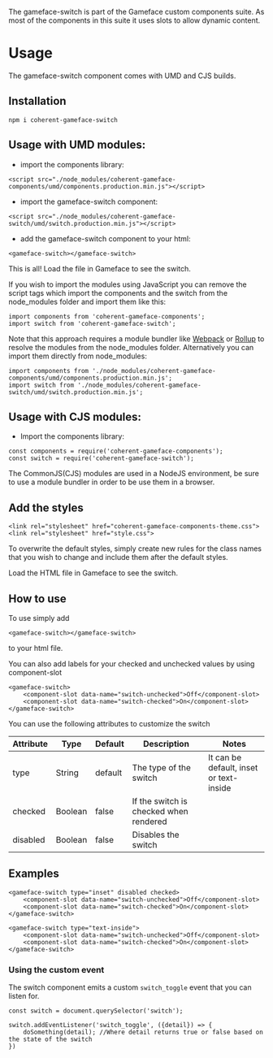 <!--Copyright (c) Coherent Labs AD. All rights reserved. Licensed under the MIT License. See License.txt in the project root for license information. -->
The gameface-switch is part of the Gameface custom components suite. As most of the components in this suite it uses slots to allow dynamic content.

Usage
===================

The gameface-switch component comes with UMD and CJS builds.

## Installation
`npm i coherent-gameface-switch`

## Usage with UMD modules:

-   import the components library:

```{.html}
<script src="./node_modules/coherent-gameface-components/umd/components.production.min.js"></script>
```

-   import the gameface-switch component:

```{.html}
<script src="./node_modules/coherent-gameface-switch/umd/switch.production.min.js"></script>
```

-   add the gameface-switch component to your html:

```{.html}
<gameface-switch></gameface-switch>
```

This is all! Load the file in Gameface to see the switch.

If you wish to import the modules using JavaScript you can remove the script tags
which import the components and the switch from the node_modules folder and import them like this:

```{.js}
import components from 'coherent-gameface-components';
import switch from 'coherent-gameface-switch';
```

Note that this approach requires a module bundler like [Webpack](https://webpack.js.org/) or [Rollup](https://rollupjs.org/guide/en/) to resolve the
modules from the node_modules folder. Alternatively you can import them directly from node_modules:

```{.js}
import components from './node_modules/coherent-gameface-components/umd/components.production.min.js';
import switch from './node_modules/coherent-gameface-switch/umd/switch.production.min.js';
```

## Usage with CJS modules:

-   Import the components library:

```{.js}
const components = require('coherent-gameface-components');
const switch = require('coherent-gameface-switch');
```

The CommonJS(CJS) modules are used in a NodeJS environment, be sure to use a module
bundler in order to be use them in a browser.

## Add the styles

~~~~{.html}
<link rel="stylesheet" href="coherent-gameface-components-theme.css">
<link rel="stylesheet" href="style.css">
~~~~
To overwrite the default styles, simply create new rules for the class names that you wish to change and include them after the default styles.

Load the HTML file in Gameface to see the switch.

## How to use

To use simply add

```{.html}
<gameface-switch></gameface-switch>
```

to your html file.

You can also add labels for your checked and unchecked values by using component-slot

```{.html}
<gameface-switch>
    <component-slot data-name="switch-unchecked">Off</component-slot>
    <component-slot data-name="switch-checked">On</component-slot>
</gameface-switch>
```

You can use the following attributes to customize the switch

| Attribute           | Type    | Default | Description                                | Notes                                                                                                                                                                                                                 |
| ------------------- | ------- | ------- | ------------------------------------------ | --------------------------------------------------------------------------------------------------------------------------------------------------------------------------------------------------------------------- |
| type              | String  | default       | The type of the switch       | It can be default, inset or text-inside                                                                                                                                                                       |
| checked                | Boolean  | false       | If the switch is checked when rendered       |                                                                                                                                                                                                                       |
| disabled                 | Boolean  | false     | Disables the switch       |                                                                                                                                                                                                                       |
## Examples

```{.html}
<gameface-switch type="inset" disabled checked>
    <component-slot data-name="switch-unchecked">Off</component-slot>
    <component-slot data-name="switch-checked">On</component-slot>
</gameface-switch>

<gameface-switch type="text-inside">
    <component-slot data-name="switch-unchecked">Off</component-slot>
    <component-slot data-name="switch-checked">On</component-slot>
</gameface-switch>

```

### Using the custom event

The switch component emits a custom `switch_toggle` event that you can listen for.

```
const switch = document.querySelector('switch');

switch.addEventListener('switch_toggle', ({detail}) => {
    doSomething(detail); //Where detail returns true or false based on the state of the switch
})
```
